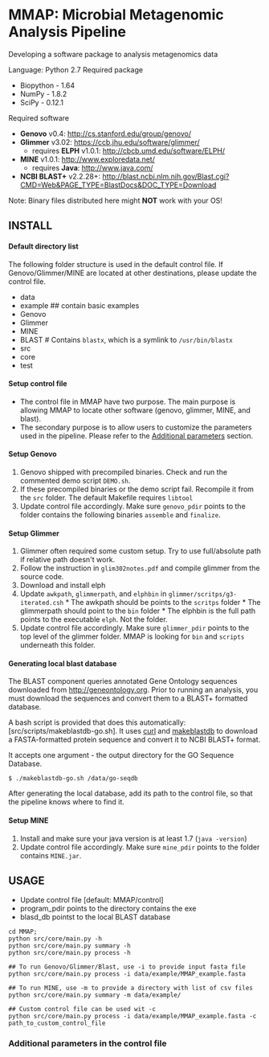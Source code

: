 # MMAP: Microbial Metagenomic Analysis Pipeline

Developing a software package to analysis metagenomics data

Language: Python 2.7
Required package
* Biopython - 1.64
* NumPy - 1.8.2
* SciPy - 0.12.1

Required software
* **Genovo** v0.4: http://cs.stanford.edu/group/genovo/
* **Glimmer** v3.02: https://ccb.jhu.edu/software/glimmer/
  * requires **ELPH** v1.0.1:  http://cbcb.umd.edu/software/ELPH/
* **MINE** v1.0.1: http://www.exploredata.net/
  * requires **Java**: http://www.java.com/
* **NCBI BLAST+** v2.2.28+: http://blast.ncbi.nlm.nih.gov/Blast.cgi?CMD=Web&PAGE_TYPE=BlastDocs&DOC_TYPE=Download

Note: Binary files distributed here might **NOT** work with your OS!  

## INSTALL

#### Default directory list
The following folder structure is used in the default control file. If Genovo/Glimmer/MINE are located at other destinations, please update the control file.
* data
 * example ## contain basic examples
 * Genovo
 * Glimmer
 * MINE
 * BLAST # Contains `blastx`, which is a symlink to `/usr/bin/blastx`
* src
 * core
 * test

#### Setup control file
  * The control file in MMAP have two purpose. The main purpose is allowing MMAP to locate other software (genovo, glimmer, MINE, and blast).
  * The secondary purpose is to allow users to customize the parameters used in the pipeline. Please refer to the [Additional parameters](Additional-parameters-in-the-control-file) section.


#### Setup Genovo
  1. Genovo shipped with precompiled binaries. Check and run the commented demo script `DEMO.sh`.
  2. If these precompiled binaries or the demo script fail. Recompile it from the `src` folder. The default Makefile requires `libtool`
  3. Update control file accordingly. Make sure `genovo_pdir` points to the folder contains the following binaries `assemble` and `finalize`.

#### Setup Glimmer
  1. Glimmer often required some custom setup. Try to use full/absolute path if relative path doesn't work.
  2. Follow the instruction in `glim302notes.pdf` and compile glimmer from the source code.
  3. Download and install elph
  4. Update `awkpath`, `glimmerpath`, and `elphbin` in  `glimmer/scritps/g3-iterated.csh`
    * The awkpath should be points to the `scritps` folder
    * The glimmerpath should point to the `bin` folder
    * The elphbin is the full path points to the executable `elph`. Not the folder.
  5. Update control file accordingly. Make sure `glimmer_pdir` points to the top level of the glimmer folder. MMAP is looking for `bin` and `scripts` underneath this folder.

#### Generating local blast database

The BLAST component queries annotated Gene Ontology sequences downloaded from http://geneontology.org. Prior to running an analysis, you must download the sequences and convert them to a BLAST+ formatted database.

A bash script is provided that does this automatically: [src/scripts/makeblastdb-go.sh]. It uses [curl](http://curl.haxx.se) and [makeblastdb](http://blast.ncbi.nlm.nih.gov/Blast.cgi?CMD=Web&PAGE_TYPE=BlastDocs&DOC_TYPE=Download) to download a FASTA-formatted protein sequence and convert it to NCBI BLAST+ format.

It accepts one argument - the output directory for the GO Sequence Database.

    $ ./makeblastdb-go.sh /data/go-seqdb

After generating the local database, add its path to the control file, so that the pipeline knows where to find it.

#### Setup MINE
  1. Install and make sure your java version is at least 1.7 (`java -version`)
  2. Update control file accordingly. Make sure `mine_pdir` points to the folder contains `MINE.jar`.


## USAGE

* Update control file [default: MMAP/control]
 * program_pdir points to the directory contains the exe
 * blasd_db pointst to the local BLAST database

```
cd MMAP;
python src/core/main.py -h
python src/core/main.py summary -h
python src/core/main.py process -h

## To run Genovo/Glimmer/Blast, use -i to provide input fasta file
python src/core/main.py process -i data/example/MMAP_example.fasta

## To run MINE, use -m to provide a directory with list of csv files
python src/core/main.py summary -m data/example/

## Custom control file can be used wit -c
python src/core/main.py process -i data/example/MMAP_example.fasta -c path_to_custom_control_file
```
### Additional parameters in the control file

